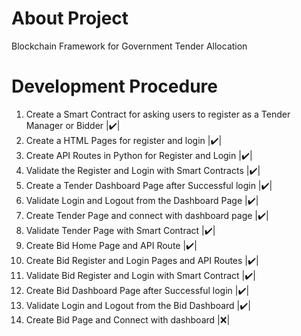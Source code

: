 # About Project
Blockchain Framework for Government Tender Allocation

# Development Procedure
1. Create a Smart Contract for asking users to register as a Tender Manager or Bidder  |:heavy_check_mark:|
2. Create a HTML Pages for register and login |:heavy_check_mark:|
3. Create API Routes in Python for Register and Login |:heavy_check_mark:|
4. Validate the Register and Login with Smart Contracts |:heavy_check_mark:|
5. Create a Tender Dashboard Page after Successful login |:heavy_check_mark:|
6. Validate Login and Logout from the Dashboard Page |:heavy_check_mark:|
7. Create Tender Page and connect with dashboard page |:heavy_check_mark:|
8. Validate Tender Page with Smart Contract |:heavy_check_mark:|
9. Create Bid Home Page and API Route |:heavy_check_mark:|
10. Create Bid Register and Login Pages and API Routes |:heavy_check_mark:|
11. Validate Bid Register and Login with Smart Contract |:heavy_check_mark:|
12. Create Bid Dashboard Page after Successful login |:heavy_check_mark:|
13. Validate Login and Logout from the Bid Dashboard |:heavy_check_mark:|
14. Create Bid Page and Connect with dashboard  |:x:|
